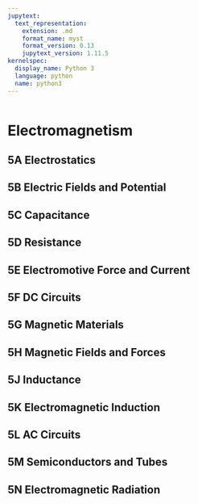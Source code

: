 ```yaml
---
jupytext:
  text_representation:
    extension: .md
    format_name: myst
    format_version: 0.13
    jupytext_version: 1.11.5
kernelspec:
  display_name: Python 3
  language: python
  name: python3
---
```


```{contents}
```
# Electromagnetism

## 5A	Electrostatics
## 5B	Electric Fields and Potential
## 5C	Capacitance
## 5D	Resistance
## 5E	Electromotive Force and Current
## 5F	DC Circuits
## 5G	Magnetic Materials
## 5H	Magnetic Fields and Forces
## 5J	Inductance
## 5K	Electromagnetic Induction
## 5L	AC Circuits
## 5M	Semiconductors and Tubes
## 5N	Electromagnetic Radiation
